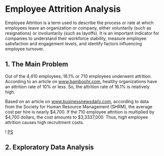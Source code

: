 # Employee Attrition Analysis
Employee Attrition is a term used to describe the process or rate at which employees leave an organization or company, either voluntarily (such as resignations) or involuntarily (such as layoffs). It is an important indicator for companies to understand their workforce stability, measure employee satisfaction and engagement levels, and identify factors influencing employee turnover.

## 1. The Main Problem
Out of the 4,410 employees, 16.1% or 710 employees underwent attrition. According to an article on www.bamboohr.com, healthy organizations have an attrition rate of 10% or less. So, the attrition rate of 16.1% is relatively high.

Based on an article on www.businessnewsdaily.com, according to data from the Society for Human Resource Management (SHRM), the average cost per hire is nearly $4,700. If the 710 employee attrition is multiplied by $4,700 dollars, the cost amounts to $3,3337,000. Thus, high employee attrition causes high recruitment costs.

! [PS](https://github.com/shaniaw16/Employee-Attrition-Analysis/blob/main/PS.jpg)

## 2. Exploratory Data Analysis

